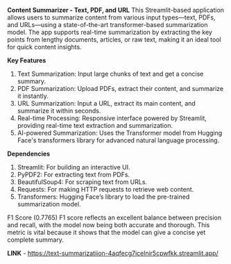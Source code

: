 **Content Summarizer - Text, PDF, and URL**
This Streamlit-based application allows users to summarize content from various input types—text, PDFs, and URLs—using a state-of-the-art transformer-based summarization model. The app supports real-time summarization by extracting the key points from lengthy documents, articles, or raw text, making it an ideal tool for quick content insights.

**Key Features**
1) Text Summarization: Input large chunks of text and get a concise summary.
2) PDF Summarization: Upload PDFs, extract their content, and summarize it instantly.
3) URL Summarization: Input a URL, extract its main content, and summarize it within seconds.
4) Real-time Processing: Responsive interface powered by Streamlit, providing real-time text extraction and summarization.
4) AI-powered Summarization: Uses the Transformer model from Hugging Face's transformers library for advanced natural language processing.

**Dependencies**
1) Streamlit: For building an interactive UI.
2) PyPDF2: For extracting text from PDFs.
3) BeautifulSoup4: For scraping text from URLs.
4) Requests: For making HTTP requests to retrieve web content.
5) Transformers: Hugging Face’s library to load the pre-trained summarization model.

F1 Score (0.7765)
F1 score reflects an excellent balance between precision and recall, with the model now being both accurate and thorough. This metric is vital because it shows that the model can give a concise yet complete summary.

**LINK** - https://text-summarizatiion-4aqfecg7icelnir5cpwfkk.streamlit.app/ 
